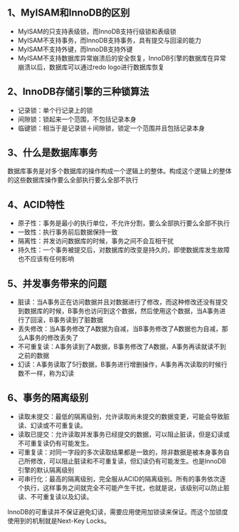 ## 1、MyISAM和InnoDB的区别
- MyISAM的只支持表级锁，而InnoDB支持行级锁和表级锁
- MyISAM不支持事务，而InnoDB支持事务，具有提交与回滚的能力
- MyISAM不支持外键，而InnoDB支持外键
- MyISAM不支持数据库异常崩溃后的安全恢复，InnoDB引擎的数据库在异常崩溃以后，数据库可以通过redo logo进行数据库恢复

## 2、InnoDB存储引擎的三种锁算法
- 记录锁：单个行记录上的锁
- 间隙锁：锁起来一个范围，不包括记录本身
- 临键锁：相当于是记录锁＋间隙锁，锁定一个范围并且包括记录本身

## 3、什么是数据库事务
数据库事务是对多个数据库的操作构成一个逻辑上的整体。构成这个逻辑上的整体的这些数据库操作要么全部执行要么全部不执行

## 4、ACID特性
- 原子性：事务是最小的执行单位，不允许分割，要么全部执行要么全部不执行
- 一致性：执行事务前后数据保持一致
- 隔离性：并发访问数据库的时候，事务之间不会互相干扰
- 持久性：一个事务被提交后，对数据库的改变是持久的，即使数据库发生故障也不应该有任何影响

## 5、并发事务带来的问题
- 脏读：当A事务正在访问数据并且对数据进行了修改，而这种修改还没有提交到数据库的时候，B事务也访问到这个数据，然后使用这个数据，当A事务进行了回滚，B事务读到了脏数据
- 丢失修改：当A事务修改了A数据为自减，当B事务修改了A数据也为自减，那么A事务的修改丢失了
- 不可重复读：A事务读到了A数据，B事务修改了A数据，A事务再读就读不到之前的数据
- 幻读：A事务读取了5行数据，B事务进行增删操作，A事务再次读取的时候行数不一样，称为幻读

## 6、事务的隔离级别
- 读取未提交：最低的隔离级别，允许读取尚未提交的数据变更，可能会导致脏读、幻读或不可重复读。
- 读取已提交：允许读取并发事务已经提交的数据，可以阻止脏读，但是幻读或不可重复读仍有可能发生。
- 可重复读：对同一字段的多次读取结果都是一致的，除非数据是被本身事务自己所修改，可以阻止脏读和不可重复读，但幻读仍有可能发生。也是InnoDB引擎的默认隔离级别
- 可串行化：最高的隔离级别，完全服从ACID的隔离级别。所有的事务依次逐个执行，这样事务之间就完全不可能产生干扰，也就是说，该级别可以防止脏读、不可重复读以及幻读。

InnoDB的可重读并不保证避免幻读，需要应用使用加锁读来保证。而这个加锁度使用到的机制就是Next-Key Locks。
